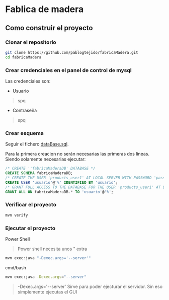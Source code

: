 # Fablica de madera

## Como construir el proyecto

### Clonar el repositorio

```bash
git clone https://github.com/pablogtejido/fabricaMadera.git
cd fabricaMadera
```

### Crear credenciales en el panel de control de mysql

Las credenciales son:

- Usuario

> spq

- Contraseña

> spq

### Crear esquema

Seguir el fichero [dataBase.sql](https://github.com/pablogtejido/fabricaMadera/blob/master/src/main/resources/dataBase.sql).

Para la primera creacion no serán necesarias las primeras dos lineas. Siendo solamente necesarias ejecutar:

```SQL
/* CREATE ''fabricaMaderaDB' DATABASE */
CREATE SCHEMA fabricaMaderaDB;
/* CREATE THE USER 'products_user1' AT LOCAL SERVER WITH PASSWORD 'password' */
CREATE USER 'usuario'@'%' IDENTIFIED BY 'usuario';
/* GRANT FULL ACCESS TO THE DATABASE FOR THE USER 'products_user1' AT LOCAL SERVER*/
GRANT ALL ON fabricaMaderaDB.* TO 'usuario'@'%';
```

### Verificar el proyecto

```bash
mvn verify
```

### Ejecutar el proyecto

Power Shell

> Power shell necesita unos " extra

```PowerShell
mvn exec:java "-Dexec.args='--server'"
```

cmd/bash

```bash
mvn exec:java -Dexec.args="--server"
```

> -Dexec.args='--server' Sirve para poder ejecturar el servidor.
> Sin eso simplemente ejecutas el GUI
